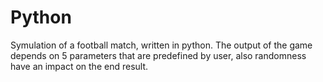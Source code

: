 # Python
Symulation of a football match, written in python. The output of the game depends on 5 parameters that are predefined by user, also randomness have an impact on the end result.
